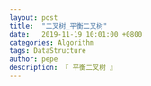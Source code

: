 ```yaml
---
layout: post
title:  "二叉树_平衡二叉树"
date:   2019-11-19 10:01:00 +0800
categories: Algorithm
tags: DataStructure
author: pepe
description: 『 平衡二叉树 』
---
```






































